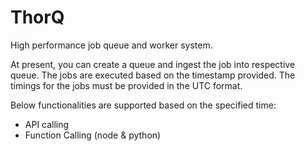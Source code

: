 # ThorQ

High performance job queue and worker system. 

At present, you can create a queue and ingest the job into respective queue. The jobs are executed based on the timestamp provided. The timings for the jobs must be provided in the UTC format.

Below functionalities are supported based on the specified time:

- API calling
- Function Calling (node & python)

